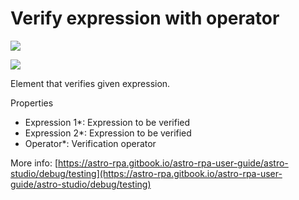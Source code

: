 # Verify expression with operator

![](<../../../.gitbook/assets/image (1).png>)

![](<../../../.gitbook/assets/image (84).png>)



Element that verifies given expression.

Properties

* Expression 1\*: Expression to be verified
* Expression 2\*: Expression to be verified
* Operator\*: Verification operator

More info: [https://astro-rpa.gitbook.io/astro-rpa-user-guide/astro-studio/debug/testing](https://astro-rpa.gitbook.io/astro-rpa-user-guide/astro-studio/debug/testing)

